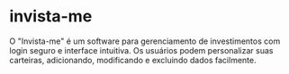 # invista-me
O "Invista-me" é um software para gerenciamento de investimentos com login seguro e interface intuitiva. Os usuários podem personalizar suas carteiras, adicionando, modificando e excluindo dados facilmente.
